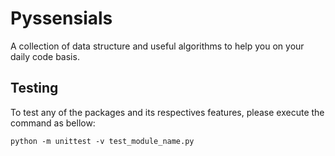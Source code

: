 # Pyssensials

A collection of data structure and useful algorithms to help you on your daily code basis.

## Testing

To test any of the packages and its respectives features, please execute the command as bellow:
    
    python -m unittest -v test_module_name.py

